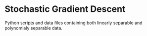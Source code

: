 # Stochastic Gradient Descent

Python scripts and data files containing both linearly separable and polynomialy separable data.